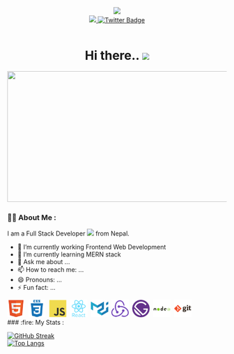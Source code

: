 

<div id="header" align="center" width="400">
  <img src="https://media.giphy.com/media/M9gbBd9nbDrOTu1Mqx/giphy.gif"/>
</div>
<div id="badges" align="center">
  <a href="https://www.linkedin.com/in/bipin-gurung-244b18134/">
   <img src="https://img.shields.io/badge/LinkedIn-blue?logo=linkedin&logoColor=white&style=for-the-badge" />
  </a>
  <a href="https://twitter.com/bipin67678grg5">
    <img src="https://img.shields.io/badge/Twitter-blue?style=for-the-badge&logo=twitter&logoColor=white" alt="Twitter Badge"/>
  </a>
</div>
<div id="badges" align="center">
 <img src="https://komarev.com/ghpvc/?username=Bipingrg-code&style=flat-square&color=blue" alt=""/>
</div>
<h1 align="center">
  Hi there..
  <img src="https://media.giphy.com/media/hvRJCLFzcasrR4ia7z/giphy.gif" width="35px"/>
</h1>
<div align="center">
  <img src="https://media.giphy.com/media/dWesBcTLavkZuG35MI/giphy.gif" width="600" height="300"/>
</div>                                                           
                                                                                    
                                                                                  
### :woman_technologist: About Me :
I am a Full Stack Developer <img src="https://media.giphy.com/media/WUlplcMpOCEmTGBtBW/giphy.gif" width="30"> from Nepal.
- 🔭 I’m currently working Frontend Web Development
- 🌱 I’m currently learning MERN stack
- 💬 Ask me about ...
- 📫 How to reach me: ...
- 😄 Pronouns: ...
- ⚡ Fun fact: ...

<div>
   <img src="https://github.com/devicons/devicon/blob/master/icons/html5/html5-original.svg" title="HTML5" alt="HTML" width="40" height="40"/>&nbsp;
   <img src="https://github.com/devicons/devicon/blob/master/icons/css3/css3-plain-wordmark.svg"  title="CSS3" alt="CSS" width="40" height="40"/>&nbsp;
   <img src="https://github.com/devicons/devicon/blob/master/icons/javascript/javascript-original.svg" title="JavaScript" alt="JavaScript" width="40" height="40"/>&nbsp;
  <img src="https://github.com/devicons/devicon/blob/master/icons/react/react-original-wordmark.svg" title="React" alt="React" width="40" height="40"/>&nbsp;
  <img src="https://github.com/devicons/devicon/blob/master/icons/materialui/materialui-original.svg" title="Material UI" alt="Material UI" width="40" height="40"/>&nbsp;
  <img src="https://github.com/devicons/devicon/blob/master/icons/redux/redux-original.svg" title="Redux" alt="Redux " width="40" height="40"/>&nbsp;
  <img src="https://github.com/devicons/devicon/blob/master/icons/gatsby/gatsby-original.svg" title="Gatsby"  alt="Gatsby" width="40" height="40"/>&nbsp;
  <img src="https://github.com/devicons/devicon/blob/master/icons/nodejs/nodejs-original-wordmark.svg" title="NodeJS" alt="NodeJS" width="40" height="40"/>&nbsp;
  <img src="https://github.com/devicons/devicon/blob/master/icons/git/git-original-wordmark.svg" title="Git" **alt="Git" width="40" height="40"/>
</div>
### :fire: My Stats :


  [![GitHub Streak](http://github-readme-streak-stats.herokuapp.com?user=Bipingrg-code&theme=monokai&hide_border=true)](https://git.io/streak-stats)
  <br />
  [![Top Langs](https://github-readme-stats.vercel.app/api/top-langs/?username=Bipingrg-code&layout=compact&theme=vision-friendly-dark)](https://github.com/anuraghazra/github-readme-stats)

